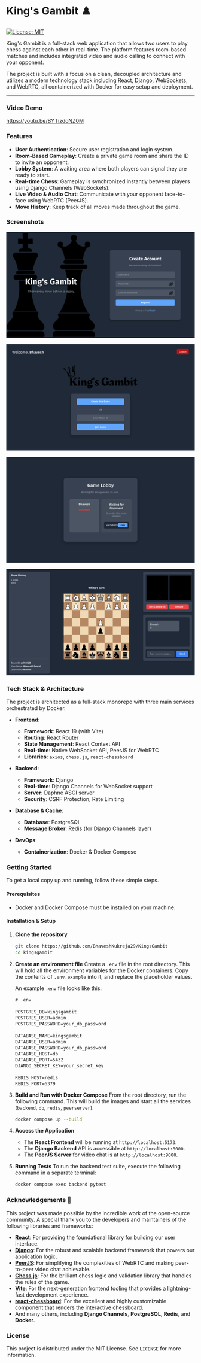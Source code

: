 # King's Gambit ♟️

[![License: MIT](https://img.shields.io/badge/License-MIT-yellow.svg)](https://opensource.org/licenses/MIT)

King's Gambit is a full-stack web application that allows two users to play chess against each other in real-time. The platform features room-based matches and includes integrated video and audio calling to connect with your opponent.

The project is built with a focus on a clean, decoupled architecture and utilizes a modern technology stack including React, Django, WebSockets, and WebRTC, all containerized with Docker for easy setup and deployment.

---
### Video Demo 

https://youtu.be/BYTizdoNZ0M

### Features

* **User Authentication**: Secure user registration and login system.
* **Room-Based Gameplay**: Create a private game room and share the ID to invite an opponent. 
* **Lobby System**: A waiting area where both players can signal they are ready to start. 
* **Real-time Chess**: Gameplay is synchronized instantly between players using Django Channels (WebSockets).
* **Live Video & Audio Chat**: Communicate with your opponent face-to-face using WebRTC (PeerJS).
* **Move History**: Keep track of all moves made throughout the game.

### Screenshots

![Register Page](docs/images/register.png)

![Home Page](docs/images/home.png)

![Game Lobby](docs/images/lobby.png)

![Match Interface](docs/images/match.png)

### Tech Stack & Architecture

The project is architected as a full-stack monorepo with three main services orchestrated by Docker.

* **Frontend**:
    * **Framework**: React 19 (with Vite)
    * **Routing**: React Router
    * **State Management**: React Context API
    * **Real-time**: Native WebSocket API, PeerJS for WebRTC
    * **Libraries**: `axios`, `chess.js`, `react-chessboard`

* **Backend**:
    * **Framework**: Django
    * **Real-time**: Django Channels for WebSocket support
    * **Server**: Daphne ASGI server
    * **Security**: CSRF Protection, Rate Limiting

* **Database & Cache**:
    * **Database**: PostgreSQL
    * **Message Broker**: Redis (for Django Channels layer)

* **DevOps**:
    * **Containerization**: Docker & Docker Compose

### Getting Started

To get a local copy up and running, follow these simple steps.

#### Prerequisites

* Docker and Docker Compose must be installed on your machine.

#### Installation & Setup

1.  **Clone the repository**
    ```sh
    git clone https://github.com/BhaveshKukreja29/KingsGambit
    cd kingsgambit
    ```

2.  **Create an environment file**
    Create a `.env` file in the root directory. This will hold all the environment variables for the Docker containers. Copy the contents of `.env.example` into it, and replace the placeholder values.

    An example `.env` file looks like this:

    ```env
    # .env

    POSTGRES_DB=kingsgambit
    POSTGRES_USER=admin
    POSTGRES_PASSWORD=your_db_password

    DATABASE_NAME=kingsgambit
    DATABASE_USER=admin
    DATABASE_PASSWORD=your_db_password
    DATABASE_HOST=db
    DATABASE_PORT=5432
    DJANGO_SECRET_KEY=your_secret_key

    REDIS_HOST=redis
    REDIS_PORT=6379
    ```

3.  **Build and Run with Docker Compose**
    From the root directory, run the following command. This will build the images and start all the services (`backend`, `db`, `redis`, `peerserver`).

    ```sh
    docker compose up --build
    ```

4.  **Access the Application**
    * The **React Frontend** will be running at `http://localhost:5173`.
    * The **Django Backend** API is accessible at `http://localhost:8000`.
    * The **PeerJS Server** for video chat is at `http://localhost:9000`.

5.  **Running Tests**
    To run the backend test suite, execute the following command in a separate terminal:
    ```sh
    docker compose exec backend pytest
    ```

### Acknowledgements 🙏

This project was made possible by the incredible work of the open-source community. A special thank you to the developers and maintainers of the following libraries and frameworks:

* **[React](https://react.dev/)**: For providing the foundational library for building our user interface.
* **[Django](https://www.djangoproject.com/)**: For the robust and scalable backend framework that powers our application logic.
* **[PeerJS](https://peerjs.com/)**: For simplifying the complexities of WebRTC and making peer-to-peer video chat achievable.
* **[Chess.js](https://github.com/jhlywa/chess.js)**: For the brilliant chess logic and validation library that handles the rules of the game.
* **[Vite](https://vitejs.dev/)**: For the next-generation frontend tooling that provides a lightning-fast development experience.
* **[react-chessboard](https://github.com/Clariity/react-chessboard)**: For the excellent and highly customizable component that renders the interactive chessboard.
* And many others, including **Django Channels**, **PostgreSQL**, **Redis**, and **Docker**.

### License

This project is distributed under the MIT License. See `LICENSE` for more information.